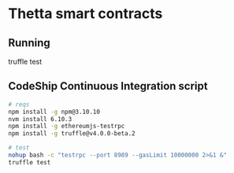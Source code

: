 # Thetta smart contracts

## Running
truffle test

## CodeShip Continuous Integration script
``` bash
# reqs
npm install -g npm@3.10.10
nvm install 6.10.3
npm install -g ethereumjs-testrpc
npm install -g truffle@v4.0.0-beta.2

# test
nohup bash -c "testrpc --port 8989 --gasLimit 10000000 2>&1 &"
truffle test
```
